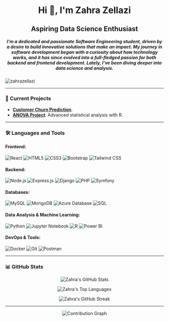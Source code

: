 <h1 align="center">Hi 👋, I'm Zahra Zellazi</h1>
<h2 align="center">Aspiring Data Science Enthusiast</h2>
<h5 align="center">I’m a dedicated and passionate Software Engineering student, driven by a desire to build innovative solutions that make an impact. My journey in software development began with a curiosity about how technology works, and it has since evolved into a full-fledged passion for both backend and frontend development. Lately, I’ve been diving deeper into data science and analysis.</h5>

<p align="left">
  <img src="https://komarev.com/ghpvc/?username=zahrazellazi&label=Profile%20views&color=0e75b6&style=flat" alt="zahrazellazi" />
</p>

---

### **🔭 Current Projects**
- **[Customer Churn Prediction](https://github.com/ZahraZellazi/ChurnPrediction)**.
- **[ANOVA Project](https://github.com/ZahraZellazi/ANOVA-Analysis)**: Advanced statistical analysis with R.

---

### **🛠 Languages and Tools**

#### **Frontend:**
<p>
  <img src="https://img.shields.io/badge/React-20232A?style=for-the-badge&logo=react&logoColor=61DAFB" alt="React" />
  <img src="https://img.shields.io/badge/HTML5-E34F26?style=for-the-badge&logo=html5&logoColor=white" alt="HTML5" />
  <img src="https://img.shields.io/badge/CSS3-1572B6?style=for-the-badge&logo=css3&logoColor=white" alt="CSS3" />
  <img src="https://img.shields.io/badge/Bootstrap-563D7C?style=for-the-badge&logo=bootstrap&logoColor=white" alt="Bootstrap" />
  <img src="https://img.shields.io/badge/Tailwind%20CSS-38B2AC?style=for-the-badge&logo=tailwind-css&logoColor=white" alt="Tailwind CSS" />
</p>

#### **Backend:**
<p>
  <img src="https://img.shields.io/badge/Node.js-339933?style=for-the-badge&logo=nodedotjs&logoColor=white" alt="Node.js" />
  <img src="https://img.shields.io/badge/Express.js-404D59?style=for-the-badge" alt="Express.js" />
  <img src="https://img.shields.io/badge/Django-092E20?style=for-the-badge&logo=django&logoColor=white" alt="Django" />
  <img src="https://img.shields.io/badge/PHP-777BB4?style=for-the-badge&logo=php&logoColor=white" alt="PHP" />
  <img src="https://img.shields.io/badge/Symfony-000000?style=for-the-badge&logo=symfony&logoColor=white" alt="Symfony" />
</p>

#### **Databases:**
<p>
  <img src="https://img.shields.io/badge/MySQL-4479A1?style=for-the-badge&logo=mysql&logoColor=white" alt="MySQL" />
  <img src="https://img.shields.io/badge/MongoDB-47A248?style=for-the-badge&logo=mongodb&logoColor=white" alt="MongoDB" />
  <img src="https://img.shields.io/badge/Azure%20Database-0078D4?style=for-the-badge&logo=microsoft-azure&logoColor=white" alt="Azure Database" />
  <img src="https://img.shields.io/badge/SQL-CC2927?style=for-the-badge&logo=microsoft-sql-server&logoColor=white" alt="SQL" />
</p>

#### **Data Analysis & Machine Learning:**
<p>
  <img src="https://img.shields.io/badge/Python-3776AB?style=for-the-badge&logo=python&logoColor=white" alt="Python" />
  <img src="https://img.shields.io/badge/Jupyter-F37626?style=for-the-badge&logo=jupyter&logoColor=white" alt="Jupyter Notebook" />
  <img src="https://img.shields.io/badge/R-276DC3?style=for-the-badge&logo=r&logoColor=white" alt="R" />
  <img src="https://img.shields.io/badge/Power%20BI-F2C811?style=for-the-badge&logo=power-bi&logoColor=white" alt="Power BI" />
</p>

#### **DevOps & Tools:**
<p>
  <img src="https://img.shields.io/badge/Docker-2496ED?style=for-the-badge&logo=docker&logoColor=white" alt="Docker" />
  <img src="https://img.shields.io/badge/Git-F05032?style=for-the-badge&logo=git&logoColor=white" alt="Git" />
  <img src="https://img.shields.io/badge/Postman-FF6C37?style=for-the-badge&logo=postman&logoColor=white" alt="Postman" />
</p>

---

### **📊 GitHub Stats**
<p align="center">
  <img src="https://github-readme-stats.vercel.app/api?username=ZahraZellazi&show_icons=true&theme=algolia" alt="Zahra's GitHub Stats" />
</p>
<p align="center">
  <img src="https://github-readme-stats.vercel.app/api/top-langs/?username=ZahraZellazi&theme=algolia&layout=compact" alt="Zahra's Top Languages" />
</p>
<p align="center">
  <img src="https://github-readme-streak-stats.herokuapp.com/?user=ZahraZellazi&theme=algolia" alt="Zahra's GitHub Streak" />
</p>

---

<p align="center">
  <img src="https://github-readme-activity-graph.vercel.app/graph?username=ZahraZellazi&theme=react&custom_title=Contribution%20Graph&hide_border=true&area=true&color=00CED1&line=00CED1&point=FFFFFF" alt="Contribution Graph" />
</p>



